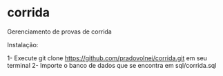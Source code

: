 # corrida
Gerenciamento de provas de corrida

Instalação:

1- Execute git clone https://github.com/pradovolnei/corrida.git em seu terminal 
2- Importe o banco de dados que se encontra em sql/corrida.sql
